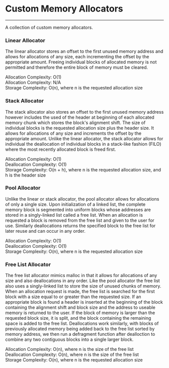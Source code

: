 # Custom Memory Allocators
****

A collection of custom memory allocators.

### Linear Allocator

The linear allocator stores an offset to the first unused memory address and allows for allocations of any size, each incrementing the offset by the appropriate amount. Freeing individual blocks of allocated memory is not permitted and therefore the entire block of memory must be cleared.

Allocation Complexity: O(1)  
Allocation Complexity: N/A  
Storage Complexity: O(n), where n is the requested allocation size 

### Stack Allocator

The stack allocator also stores an offset to the first unused memory address however includes the used of the header at beginning of each allocated memory chunk which stores the block's alignment shift. The size of individual blocks is the requested allocation size plus the header size. It allows for allocations of any size and increments the offset by the appropriate amount. Unlike the linear allocator, the stack allocator allows for individual the deallocation of individual blocks in a stack-like fashion (FILO) where the most recently allocated block is freed first.

Allocation Complexity: O(1)  
Deallocation Complexity: O(1)  
Storage Complexity: O(n + h), where n is the requested allocation size, and h is the header size

### Pool Allocator

Unlike the linear or stack allocator, the pool allocator allows for allocations of only a single size. Upon initialization of a linked list, the complete memory block is segmented into uniform blocks whose addresses are stored in a singly-linked list called a free list. When an allocation is requested a block is removed from the free list and given to the user for use. Similarly deallocations returns the specified block to the free list for later reuse and can occur in any order.

Allocation Complexity: O(1)  
Deallocation Complexity: O(1)  
Storage Complexity: O(n), where n is the requested allocation size

### Free List Allocator

The free list allocator mimics malloc in that it allows for allocations of any size and also deallocations in any order. Like the pool allocator the free list also uses a singly-linked list to store the size of unused chunks of memory. When an allocation request is made, the free list is searched for the first block with a size equal to or greater than the requested size. If an appropriate block is found a header is inserted at the beginning of the block containing the alignment shift and block size and the address to useable memory is returned to the user. If the block of memory is larger than the requested block size, it is split, and the block containing the remaining space is added to the free list. Deallocations work similarly, with blocks of previously allocated memory being added back to the free list sorted by memory address, we then run a defragment function after dealloction to combine any two contiguous blocks into a single larger block.

Allocation Complexity: O(n), where n is the size of the free list  
Deallocation Complexity: O(n), where n is the size of the free list  
Storage Complexity: O(n), where n is the requested allocation size

